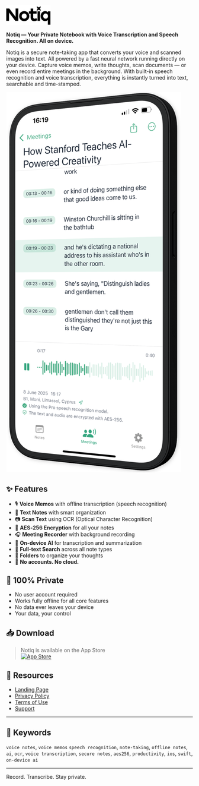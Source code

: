 <p>
  <img src="assets/logo-full-cut.jpg" width="120" alt="Notiq Logo" />
</p>

**Notiq — Your Private Notebook with Voice Transcription and Speech Recognition. All on device.**

Notiq is a secure note-taking app that converts your voice and scanned images into text. All powered by a fast neural network running directly on your device.
Capture voice memos, write thoughts, scan documents — or even record entire meetings in the background. With built-in speech recognition and voice transcription, everything is instantly turned into text, searchable and time-stamped.

![App Preview](assets/01.png)

## ✨ Features

- 🎙️ **Voice Memos** with offline transcription (speech recognition)
- 📝 **Text Notes** with smart organization
- 📷 **Scan Text** using OCR (Optical Character Recognition)
- 🔐 **AES‑256 Encryption** for all your notes
- 🎧 **Meeting Recorder** with background recording
- 🧠 **On-device AI** for transcription and summarization
- 🔎 **Full-text Search** across all note types
- 📂 **Folders** to organize your thoughts
- 📵 **No accounts. No cloud.**

## 🔐 100% Private

- No user account required  
- Works fully offline for all core features  
- No data ever leaves your device  
- Your data, your control  

## 📥 Download

> Notiq is available on the App Store  
[![App Store](https://developer.apple.com/assets/elements/badges/download-on-the-app-store.svg)](https://apps.apple.com/app/id6746056277)

## 📄 Resources

- [Landing Page](https://toriviktoria.github.io/notiq-public/)
- [Privacy Policy](https://toriviktoria.github.io/notiq-public/privacy)
- [Terms of Use](https://toriviktoria.github.io/notiq-public/terms)
- [Support](https://toriviktoria.github.io/notiq-public/support)

---

## 🧠 Keywords

`voice notes`, `voice memos` `speech recognition`, `note-taking`, `offline notes`, `ai`, `ocr`, `voice transcription`, `secure notes`, `aes256`, `productivity`, `ios`, `swift`, `on-device ai`

---

Record. Transcribe. Stay private.
